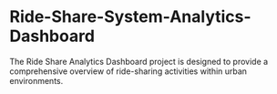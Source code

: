 # Ride-Share-System-Analytics-Dashboard
The Ride Share Analytics Dashboard project is designed to provide a comprehensive overview of ride-sharing activities within urban environments. 
